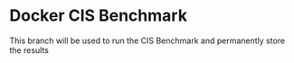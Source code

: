 # Docker CIS Benchmark

This branch will be used to run the CIS Benchmark and permanently store the results
